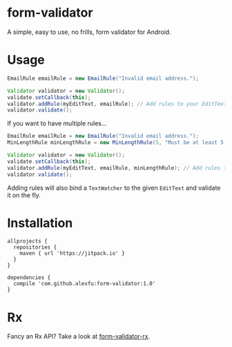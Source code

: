 # form-validator

A simple, easy to use, no frills, form validator for Android.

# Usage

```java
EmailRule emailRule = new EmailRule("Invalid email address.");

Validator validator = new Validator();
validate.setCallback(this);
validator.addRule(myEditText, emailRule); // Add rules to your EditText
validator.validate();
```

If you want to have multiple rules...

```java
EmailRule emailRule = new EmailRule("Invalid email address.");
MinLengthRule minLengthRule = new MinLengthRule(5, "Must be at least 5 characters long.")

Validator validator = new Validator();
validate.setCallback(this);
validator.addRule(myEditText, emailRule, minLengthRule); // Add rules to your EditText
validator.validate();
```

Adding rules will also bind a `TextWatcher` to the given `EditText` and validate it on the fly.

# Installation

```
allprojects {
  repositories {
    maven { url 'https://jitpack.io' }
  }
}

dependencies {
  compile 'com.github.alexfu:form-validator:1.0'
}
```

# Rx

Fancy an Rx API? Take a look at [form-validator-rx](https://github.com/alexfu/form-validator-rx).
